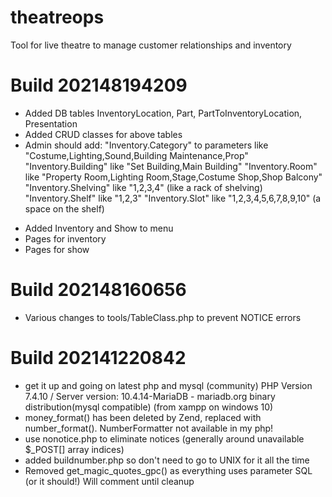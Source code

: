 # theatreops
Tool for live theatre to manage customer relationships and inventory

# Build 202148194209

- Added DB tables InventoryLocation, Part, PartToInventoryLocation, Presentation
- Added CRUD classes for above tables
- Admin should add:
  "Inventory.Category" to parameters like "Costume,Lighting,Sound,Building Maintenance,Prop"
  "Inventory.Building" like "Set Building,Main Building"
  "Inventory.Room" like "Property Room,Lighting Room,Stage,Costume Shop,Shop Balcony"
  "Inventory.Shelving" like "1,2,3,4"  (like a rack of shelving)
  "Inventory.Shelf" like "1,2,3"
  "Inventory.Slot" like "1,2,3,4,5,6,7,8,9,10" (a space on the shelf)
* Added Inventory and Show to menu
* Pages for inventory
* Pages for show

# Build 202148160656

- Various changes to tools/TableClass.php to prevent NOTICE errors

# Build 202141220842

- get it up and going on latest php and mysql (community)  PHP Version 7.4.10 / Server version: 10.4.14-MariaDB - mariadb.org binary distribution(mysql compatible)  (from xampp on windows 10)
- money_format() has been deleted by Zend, replaced with number_format().  NumberFormatter not available in my php!
- use nonotice.php to eliminate notices (generally around unavailable $_POST[] array indices)
- added buildnumber.php so don't need to go to UNIX for it all the time
- Removed get_magic_quotes_gpc() as everything uses parameter SQL (or it should!)  Will comment until cleanup
